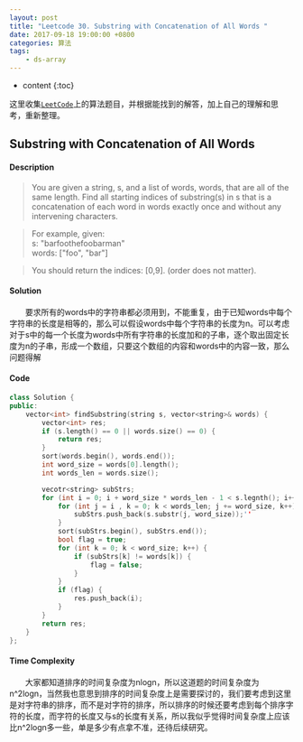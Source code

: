 ```yaml
---
layout: post
title: "Leetcode 30. Substring with Concatenation of All Words "
date: 2017-09-18 19:00:00 +0800 
categories: 算法
tags: 
    - ds-array
---
```

* content
{:toc}

这里收集[`LeetCode`](https://leetcode.com)上的算法题目，并根据能找到的解答，加上自己的理解和思考，重新整理。

<!-- more -->

## Substring with Concatenation of All Words 

#### Description

> You are given a string, s, and a list of words, words, that are all of the same length. Find all starting indices of substring(s) in s that is a concatenation of each word in words exactly once and without any intervening characters.

>For example, given:  
s: "barfoothefoobarman"  
words: ["foo", "bar"]

>You should return the indices: [0,9].
(order does not matter).  

#### Solution

&emsp;&emsp;要求所有的words中的字符串都必须用到，不能重复，由于已知words中每个字符串的长度是相等的，那么可以假设words中每个字符串的长度为n。可以考虑对于s中的每一个长度为words中所有字符串的长度加和的子串，逐个取出固定长度为n的子串，形成一个数组，只要这个数组的内容和words中的内容一致，那么问题得解

#### Code

```cpp
class Solution {
public:
    vector<int> findSubstring(string s, vector<string>& words) {
        vector<int> res;
        if (s.length() == 0 || words.size() == 0) {
            return res;
        }
        sort(words.begin(), words.end());
        int word_size = words[0].length();
        int words_len = words.size();

        vecotr<string> subStrs;
        for (int i = 0; i + word_size * words_len - 1 < s.legnth(); i++) {
            for (int j = i , k = 0; k < words_len; j += word_size, k++) {
                subStrs.push_back(s.substr(j, word_size));''
            }
            sort(subStrs.begin(), subStrs.end());
            bool flag = true;
            for (int k = 0; k < word_size; k++) {
                if (subStrs[k] != words[k]) {
                    flag = false;
                }
            }
            if (flag) {
                res.push_back(i);
            }
        }
        return res;
    }
};
```

#### Time Complexity

&emsp;&emsp;大家都知道排序的时间复杂度为nlogn，所以这道题的时间复杂度为n^2logn，当然我也意思到排序的时间复杂度上是需要探讨的，我们要考虑到这里是对字符串的排序，而不是对字符的排序，所以排序的时候还要考虑到每个排序字符的长度，而字符的长度又与s的长度有关系，所以我似乎觉得时间复杂度上应该比n^2logn多一些，单是多少有点拿不准，还待后续研究。 